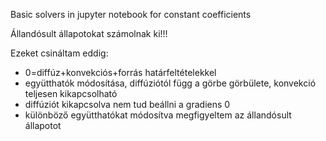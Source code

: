 Basic solvers in jupyter notebook for constant coefficients

Állandósult állapotokat számolnak ki!!!

Ezeket csináltam eddig:
- 0=diffúz+konvekciós+forrás határfeltételekkel
- együtthatók módosítása, diffúziótól függ a görbe görbülete, konvekció teljesen kikapcsolható
- diffúziót kikapcsolva nem tud beállni a gradiens 0
- különböző együtthatókat módosítva megfigyeltem az állandósult állapotot
